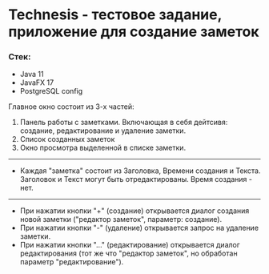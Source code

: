 <h1>Technesis - тестовое задание, приложение для создание заметок</h1>

<h3>Стек:</h3>

- Java 11
- JavaFX 17
- PostgreSQL config

Главное окно состоит из 3-х частей: 
1. Панель работы с заметками. Включающая в себя дейтсивя: создание, редактирование и удаление заметки.
2. Список созданных заметок
3. Окно просмотра выделенной в списке заметки.

---
- Каждая "заметка" состоит из Заголовка, Времени создания и Текста.
Заголовок и Текст могут быть отредактированы. Время создания - нет.
---

- При нажатии кнопки "+" (создание) открывается диалог создания новой заметки ("редактор заметок", параметр: создание).
- При нажатии кнопки "-" (удаление) открывается запрос на удаление заметки.
- При нажатии кнопки "..." (редактирование) открывается диалог редактирования (тот же что "редактор заметок", но обработан параметр "редактирование").
